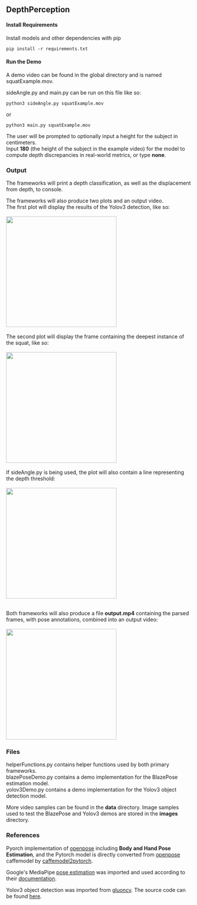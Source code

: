 ## DepthPerception

#### Install Requirements

Install models and other dependencies with pip

    pip install -r requirements.txt

#### Run the Demo

A demo video can be found in the global directory and is named squatExample.mov. 

sideAngle.py and main.py can be run on this file like so:

    python3 sideAngle.py squatExample.mov

or

    python3 main.py squatExample.mov

The user will be prompted to optionally input a height for the subject in centimeters.  
Input **180** (the height of the subject in the example video) for the model to compute depth discrepancies in real-world metrics, or type **none**.  

### Output

The frameworks will print a depth classification, as well as the displacement from depth, to console.  

The frameworks will also produce two plots and an output video.  
The first plot will display the results of the Yolov3 detection, like so:  
<br />
<img src="https://user-images.githubusercontent.com/77904151/207735737-3111af0e-eb74-47e6-8fc8-1a0b0e71f9ee.png" width="300">  
<br />
The second plot will display the frame containing the deepest instance of the squat, like so:  
<br />
<img src="https://user-images.githubusercontent.com/77904151/207735719-7e3597f8-161e-42a9-99f9-5d23fd51eefc.png" width="300">  
<br />
If sideAngle.py is being used, the plot will also contain a line representing the depth threshold:  
<br />
<img src="https://user-images.githubusercontent.com/77904151/207735695-881ac193-2f4c-46c4-a315-19e9518c9eeb.png" width="300">  
<br />

Both frameworks will also produce a file **output.mp4** containing the parsed frames, with pose annotations, combined into an output video:  
<br />
<img src="https://user-images.githubusercontent.com/77904151/207737334-5ba1014b-1f95-485e-a6bc-8f794022f58b.gif" width="300">  

### Files

helperFunctions.py contains helper functions used by both primary frameworks.  
blazePoseDemo.py contains a demo implementation for the BlazePose estimation model.  
yolov3Demo.py contains a demo implementation for the Yolov3 object detection model.  

More video samples can be found in the **data** directory. 
Image samples used to test the BlazePose and Yolov3 demos are stored in the **images** directory.  

### References

Pyorch implementation of [openpose](https://github.com/CMU-Perceptual-Computing-Lab/openpose) including **Body and Hand Pose Estimation**, and the Pytorch model is directly converted from [openpose](https://github.com/CMU-Perceptual-Computing-Lab/openpose) caffemodel by [caffemodel2pytorch](https://github.com/vadimkantorov/caffemodel2pytorch).

Google's MediaPipe [pose estimation](https://google.github.io/mediapipe/solutions/pose.html) was imported and used according to their [documentation](https://google.github.io/mediapipe/solutions/pose.html).

Yolov3 object detection was imported from [gluoncv](https://cv.gluon.ai/contents.html). The source code can be found [here](https://cv.gluon.ai/_modules/gluoncv/model_zoo/yolo/yolo3.html).
